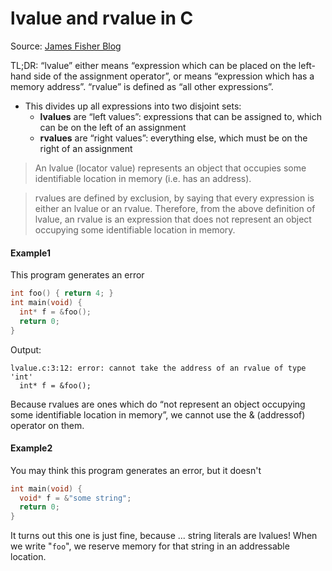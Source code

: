 # lvalue and rvalue in C #

Source: [James Fisher Blog](https://jameshfisher.com/2017/01/21/c-lvalue-rvalue/)

TL;DR: “lvalue” either means “expression which can be placed on the left-hand side of the assignment operator”, or means “expression which has a memory address”. “rvalue” is defined as “all other expressions”.

- This divides up all expressions into two disjoint sets:
    - **lvalues** are “left values”: expressions that can be assigned to, which can be on the left of an assignment
    - **rvalues** are “right values”: everything else, which must be on the right of an assignment

> An lvalue (locator value) represents an object that occupies some identifiable location in memory (i.e. has an address).

> rvalues are defined by exclusion, by saying that every expression is either an lvalue or an rvalue. Therefore, from the above definition of lvalue, an rvalue is an expression that does not represent an object occupying some identifiable location in memory.

#### Example1 ####

This program generates an error

```C
int foo() { return 4; }
int main(void) {
  int* f = &foo();
  return 0;
}
```

Output:

```
lvalue.c:3:12: error: cannot take the address of an rvalue of type 'int'
  int* f = &foo();
```

Because rvalues are ones which do “not represent an object occupying some identifiable location in memory”, we cannot use the & (addressof) operator on them.

#### Example2 ####

You may think this program generates an error, but it doesn't

```C
int main(void) {
  void* f = &"some string";
  return 0;
}
```

It turns out this one is just fine, because ... string literals are lvalues! When we write "```foo```", we reserve memory for that string in an addressable location.
